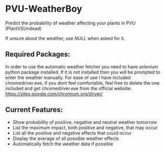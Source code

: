 # PVU-WeatherBoy
 Predict the probability of weather affecting your plants in PVU (PlantVSUndead)

If unsure about the weather, use *NULL* when asked for it.

## Required Packages:
In order to use the automatic weather fetcher you need to have *selenium* python package installed.
If it is not installed then you will be prompted to enter the weather manually. For ease of use I 
have included chromedriver.exe, if you dont feel comfortable, feel free to delete the one included 
and get chromedriver.exe from the official website: https://sites.google.com/chromium.org/driver/

## Current Features:
* Show probability of positive, negative and neutral weather tomorrow
* List the maximum impact, both positive and negative, that may occur
* List all the positive and negative effects that could occur
* Display the average of all possible weather effects
* Automatically fetch the weather data if possible


